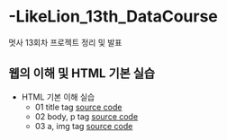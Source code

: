 # -LikeLion_13th_DataCourse
멋사 13회차 프로젝트 정리 및 발표

## 웹의 이해 및 HTML 기본 실습
  * HTML 기본 이해 실습
    * 01 title tag [source code](https://github.com/LDJWJ/LikeLion_13th_DataCourse/blob/main/web_html/01_html_title.html)
    * 02 body, p tag [source code](https://github.com/LDJWJ/LikeLion_13th_DataCourse/blob/main/web_html/02_html_body_p.html)
    * 03 a, img tag [source code](https://github.com/LDJWJ/LikeLion_13th_DataCourse/blob/main/web_html/03_html_link_img.html)
